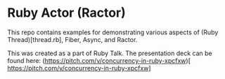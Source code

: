 # Ruby Actor (Ractor)
This repo contains examples for demonstrating various aspects of (Ruby Thread)[thread.rb], Fiber, Async, and Ractor.

This was created as a part of Ruby Talk. The presentation deck can be found here:
(https://pitch.com/v/concurrency-in-ruby-xpcfxw)[
https://pitch.com/v/concurrency-in-ruby-xpcfxw]